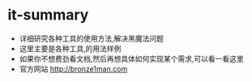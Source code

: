 it-summary
==========
* 详细研究各种工具的使用方法,解决黑魔法问题
* 这里主要是各种工具,的用法样例
* 如果你不想费劲看文档,然后再想具体如何实现某个需求,可以看一看这里
* 官方网站 http://bronze1man.com